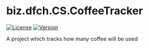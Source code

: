 # biz.dfch.CS.CoffeeTracker
[![License](https://img.shields.io/badge/license-Apache%20License%202.0-blue.svg)](https://github.com/dfensgmbh/biz.dfch.CS.CoffeeTracker/blob/master/LICENSE)
[![Version](https://img.shields.io/nuget/v/biz.dfch.CS.CoffeeTracker.svg)](https://www.nuget.org/packages/biz.dfch.CS.CoffeeTracker/)

A project which tracks how many coffee will be used